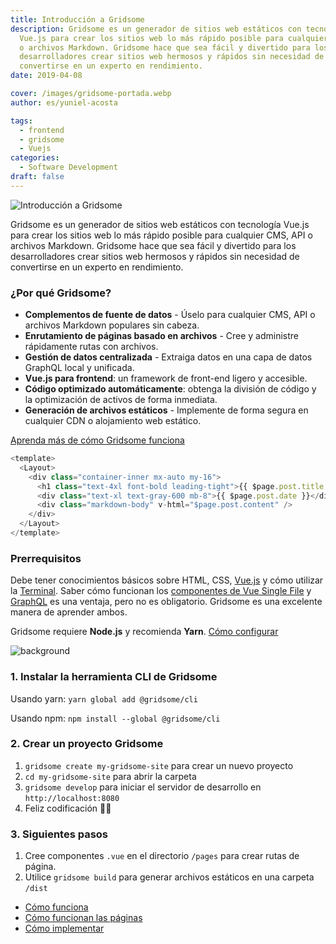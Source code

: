 ```yaml
---
title: Introducción a Gridsome
description: Gridsome es un generador de sitios web estáticos con tecnología
  Vue.js para crear los sitios web lo más rápido posible para cualquier CMS, API
  o archivos Markdown. Gridsome hace que sea fácil y divertido para los
  desarrolladores crear sitios web hermosos y rápidos sin necesidad de
  convertirse en un experto en rendimiento.
date: 2019-04-08

cover: /images/gridsome-portada.webp
author: es/yuniel-acosta

tags:
  - frontend
  - gridsome
  - Vuejs
categories:
  - Software Development
draft: false
---
```


![Introducción a Gridsome](/images/gridsome-portada.webp 'Introducción a Gridsome')

Gridsome es un generador de sitios web estáticos con tecnología Vue.js para crear los sitios web lo más rápido posible para cualquier CMS, API o archivos Markdown. Gridsome hace que sea fácil y divertido para los desarrolladores crear sitios web hermosos y rápidos sin necesidad de convertirse en un experto en rendimiento.

### ¿Por qué Gridsome?

- **Complementos de fuente de datos** - Úselo para cualquier CMS, API o archivos Markdown populares sin cabeza.
- **Enrutamiento de páginas basado en archivos** - Cree y administre rápidamente rutas con archivos.
- **Gestión de datos centralizada** - Extraiga datos en una capa de datos GraphQL local y unificada.
- **Vue.js para frontend**: un framework de front-end ligero y accesible.
- **Código optimizado automáticamente**: obtenga la división de código y la optimización de activos de forma inmediata.
- **Generación de archivos estáticos** - Implemente de forma segura en cualquier CDN o alojamiento web estático.

[Aprenda más de cómo Gridsome funciona](https://gridsome.org/docs/#how-it-works)

```js
<template>
  <Layout>
    <div class="container-inner mx-auto my-16">
      <h1 class="text-4xl font-bold leading-tight">{{ $page.post.title }}</h1>
      <div class="text-xl text-gray-600 mb-8">{{ $page.post.date }}</div>
      <div class="markdown-body" v-html="$page.post.content" />
    </div>
  </Layout>
</template>
```

### Prerrequisitos

Debe tener conocimientos básicos sobre HTML, CSS, [Vue.js](https://vuejs.org) y cómo utilizar la [Terminal](https://www.linode.com/docs/tools-reference/tools/using-the-terminal/). Saber cómo funcionan los [componentes de Vue Single File](https://vuejs.org/v2/guide/single-file-components.html) y [GraphQL](https://www.graphql.com/) es una ventaja, pero no es obligatorio. Gridsome es una excelente manera de aprender ambos.

Gridsome requiere **Node.js** y recomienda **Yarn**. [Cómo configurar](https://gridsome.org/docs/#prerequisites)

![background](/images/gridsome-stack.png)

### 1. Instalar la herramienta CLI de Gridsome

Usando yarn:
`yarn global add @gridsome/cli`

Usando npm:
`npm install --global @gridsome/cli`

### 2. Crear un proyecto Gridsome

1. `gridsome create my-gridsome-site` para crear un nuevo proyecto </li>
2. `cd my-gridsome-site` para abrir la carpeta
3. `gridsome develop` para iniciar el servidor de desarrollo en `http://localhost:8080`
4. Feliz codificación 🎉🙌

### 3. Siguientes pasos

1. Cree componentes `.vue` en el directorio `/pages` para crear rutas de página.
2. Utilice `gridsome build` para generar archivos estáticos en una carpeta `/dist`

- [Cómo funciona](https://gridsome.org/docs/#how-it-works)
- [Cómo funcionan las páginas](https://gridsome.org/docs/pages/)
- [Cómo implementar](https://gridsome.org/docs/deployment/)

